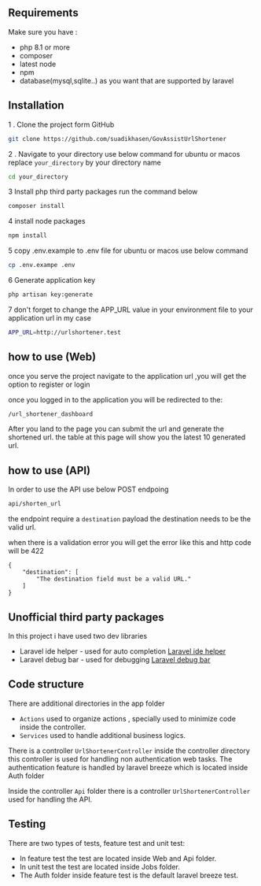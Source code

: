 
## Requirements
Make sure you have :
- php 8.1 or more
- composer
- latest node
- npm
- database(mysql,sqlite..) as you want that are supported by laravel

## Installation


1 . Clone the project form GitHub

```sh
git clone https://github.com/suadikhasen/GovAssistUrlShortener
```
2 . Navigate  to your directory use below command for ubuntu or macos  
replace ``` your_directory ``` by your directory name
```sh
cd your_directory 
```

3 Install php third party packages run the command below
```sh
composer install
```

4 install node packages
```sh
npm install
```
5 copy .env.example to .env file for ubuntu or macos use below command
```sh
cp .env.exampe .env
```

6 Generate application key
```sh
php artisan key:generate
```

7 don't forget to change the APP_URL value in your environment file to your application url in my case
```sh
APP_URL=http://urlshortener.test
```

## how to use (Web)
once you serve the project navigate to the application url ,you will get the option to register or login

once you logged in to the application you will be redirected to the:

```sh
/url_shortener_dashboard
```

After you land to the page you can submit the url and generate the shortened url.
the table at this page will show you the latest 10 generated url.

## how to use (API)
In order to use the API use below POST endpoing
```sh
api/shorten_url
```
the endpoint require a ``` destination ``` payload the destination needs to be the valid url.

when there is a validation error you will get the error like this and http code will be 422
```
{
    "destination": [
        "The destination field must be a valid URL."
    ]
}
```
## Unofficial third party packages
In this project i have used two dev libraries  
- Laravel ide helper - used for auto completion <a href="https://github.com/barryvdh/laravel-ide-helper">Laravel ide helper</a>  
- Laravel debug bar  - used for debugging <a href="https://github.com/barryvdh/laravel-debugbar">Laravel debug bar</a>
## Code structure
There are additional directories in the app folder  
- ``` Actions ``` used to organize actions , specially used  to minimize code  inside the controller.  
- ``` Services ``` used to handle additional business logics.

There is a controller ``` UrlShortenerController ``` inside the controller directory this controller is used for handling non authentication web tasks.
The authentication feature is handled by laravel breeze which is located inside Auth folder 

Inside the controller `` Api `` folder there is a controller `` UrlShortenerController `` used for handling the API.
## Testing
There are two types of tests, feature test and unit test:
- In feature test the test are located  inside Web and Api folder.
- In unit  test the test are located  inside Jobs folder.
- The Auth folder inside feature test is the default laravel breeze test.
